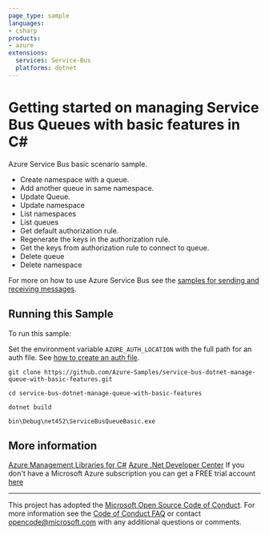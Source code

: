 ```yaml
---
page_type: sample
languages:
- csharp
products:
- azure
extensions:
  services: Service-Bus
  platforms: dotnet
---
```


# Getting started on managing Service Bus Queues with basic features in C# #

 Azure Service Bus basic scenario sample.
 - Create namespace with a queue.
 - Add another queue in same namespace.
 - Update Queue.
 - Update namespace
 - List namespaces
 - List queues
 - Get default authorization rule.
 - Regenerate the keys in the authorization rule.
 - Get the keys from authorization rule to connect to queue.
 - Delete queue
 - Delete namespace

For more on how to use Azure Service Bus see the [samples for sending and receiving messages](https://docs.microsoft.com/samples/azure/azure-sdk-for-net/azuremessagingservicebus-samples/).

## Running this Sample ##

To run this sample:

Set the environment variable `AZURE_AUTH_LOCATION` with the full path for an auth file. See [how to create an auth file](https://github.com/Azure/azure-libraries-for-net/blob/master/AUTH.md).

    git clone https://github.com/Azure-Samples/service-bus-dotnet-manage-queue-with-basic-features.git

    cd service-bus-dotnet-manage-queue-with-basic-features

    dotnet build

    bin\Debug\net452\ServiceBusQueueBasic.exe

## More information ##

[Azure Management Libraries for C#](https://github.com/Azure/azure-sdk-for-net/tree/Fluent)
[Azure .Net Developer Center](https://azure.microsoft.com/en-us/develop/net/)
If you don't have a Microsoft Azure subscription you can get a FREE trial account [here](http://go.microsoft.com/fwlink/?LinkId=330212)

---

This project has adopted the [Microsoft Open Source Code of Conduct](https://opensource.microsoft.com/codeofconduct/). For more information see the [Code of Conduct FAQ](https://opensource.microsoft.com/codeofconduct/faq/) or contact [opencode@microsoft.com](mailto:opencode@microsoft.com) with any additional questions or comments.